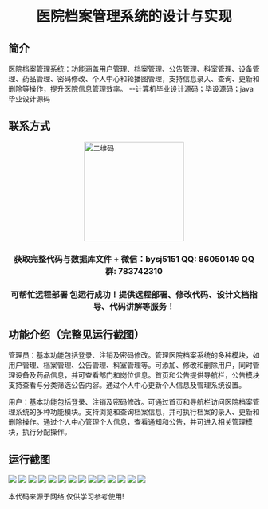 <p><h1 align="center">医院档案管理系统的设计与实现</h1></p>

## 简介
医院档案管理系统：功能涵盖用户管理、档案管理、公告管理、科室管理、设备管理、药品管理、密码修改、个人中心和轮播图管理，支持信息录入、查询、更新和删除等操作，提升医院信息管理效率。    --计算机毕业设计源码；毕设源码；java毕业设计源码


## 联系方式
<img src="https://bs-1329754181.cos.ap-shanghai.myqcloud.com/wx.jpg" alt="二维码" style="display: block; margin: 0 auto;" width="200px">
<p><h3 align="center">获取完整代码与数据库文件 + 微信：bysj5151 QQ: 86050149 QQ群: 783742310</h3></p>
<p><h3 align="center">可帮忙远程部署 包运行成功！提供远程部署、修改代码、设计文档指导、代码讲解等服务！</h3></p>

## 功能介绍（完整见运行截图）
管理员：基本功能包括登录、注销及密码修改。管理医院档案系统的多种模块，如用户管理、档案管理、公告管理、科室管理等。可添加、修改和删除用户，同时管理设备及药品信息，并可查看部门和岗位信息。首页和公告提供导航栏，公告模块支持查看与分类筛选公告内容。通过个人中心更新个人信息及管理系统设置。

用户：基本功能包括登录、注销及密码修改。可通过首页和导航栏访问医院档案管理系统的多种功能模块。支持浏览和查询档案信息，并可执行档案的录入、更新和删除操作。通过个人中心管理个人信息，查看通知和公告，并可进入相关管理模块，执行分配操作。


## 运行截图
![](https://bs-1329754181.cos.ap-shanghai.myqcloud.com/spring/HospitalArchivesManagementSystemDesignAndImplementation/img/001.jpg)
![](https://bs-1329754181.cos.ap-shanghai.myqcloud.com/spring/HospitalArchivesManagementSystemDesignAndImplementation/img/002.jpg)
![](https://bs-1329754181.cos.ap-shanghai.myqcloud.com/spring/HospitalArchivesManagementSystemDesignAndImplementation/img/003.jpg)
![](https://bs-1329754181.cos.ap-shanghai.myqcloud.com/spring/HospitalArchivesManagementSystemDesignAndImplementation/img/004.jpg)
![](https://bs-1329754181.cos.ap-shanghai.myqcloud.com/spring/HospitalArchivesManagementSystemDesignAndImplementation/img/005.jpg)
![](https://bs-1329754181.cos.ap-shanghai.myqcloud.com/spring/HospitalArchivesManagementSystemDesignAndImplementation/img/006.jpg)
![](https://bs-1329754181.cos.ap-shanghai.myqcloud.com/spring/HospitalArchivesManagementSystemDesignAndImplementation/img/007.jpg)
![](https://bs-1329754181.cos.ap-shanghai.myqcloud.com/spring/HospitalArchivesManagementSystemDesignAndImplementation/img/008.jpg)
![](https://bs-1329754181.cos.ap-shanghai.myqcloud.com/spring/HospitalArchivesManagementSystemDesignAndImplementation/img/009.jpg)
![](https://bs-1329754181.cos.ap-shanghai.myqcloud.com/spring/HospitalArchivesManagementSystemDesignAndImplementation/img/010.jpg)
![](https://bs-1329754181.cos.ap-shanghai.myqcloud.com/spring/HospitalArchivesManagementSystemDesignAndImplementation/img/011.jpg)
![](https://bs-1329754181.cos.ap-shanghai.myqcloud.com/spring/HospitalArchivesManagementSystemDesignAndImplementation/img/012.jpg)
![](https://bs-1329754181.cos.ap-shanghai.myqcloud.com/spring/HospitalArchivesManagementSystemDesignAndImplementation/img/013.jpg)
![](https://bs-1329754181.cos.ap-shanghai.myqcloud.com/spring/HospitalArchivesManagementSystemDesignAndImplementation/img/014.jpg)

<p>本代码来源于网络,仅供学习参考使用!</p>
